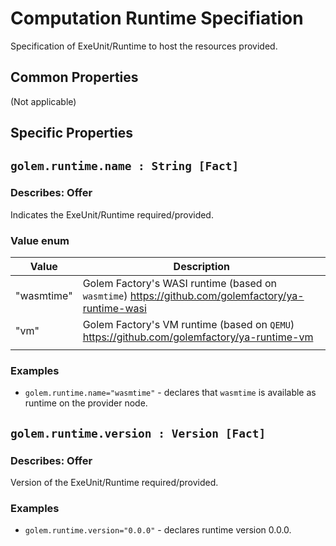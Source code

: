 # Computation Runtime Specifiation 
Specification of ExeUnit/Runtime to host the resources provided.

## Common Properties

(Not applicable)
  
## Specific Properties

## `golem.runtime.name : String [Fact]` 

### Describes: Offer

Indicates the ExeUnit/Runtime required/provided. 
### Value enum
| Value      | Description                                        |
| ---------- | -------------------------------------------------- |
| "wasmtime" | Golem Factory's WASI runtime (based on `wasmtime`) https://github.com/golemfactory/ya-runtime-wasi |
| "vm" | Golem Factory's VM runtime (based on `QEMU`) https://github.com/golemfactory/ya-runtime-vm |
|            |                                                    |

### **Examples**

* `golem.runtime.name="wasmtime"` - declares that `wasmtime` is available as runtime on the provider node.
  
## `golem.runtime.version : Version [Fact]` 

### Describes: Offer

Version of the ExeUnit/Runtime required/provided.

### **Examples**

* `golem.runtime.version="0.0.0"` - declares runtime version 0.0.0.

